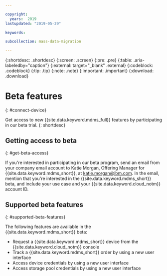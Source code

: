 ```yaml
---

copyright:
  years:  2019
lastupdated: "2019-05-29"

keywords:

subcollection: mass-data-migration

---
```


{:shortdesc: .shortdesc}
{:screen: .screen}
{:pre: .pre}
{:table: .aria-labeledby="caption"}
{:external: target="_blank" .external}
{:codeblock: .codeblock}
{:tip: .tip}
{:note: .note}
{:important: .important}
{:download: .download}

# Beta features
{: #connect-device}

Get access to new {{site.data.keyword.mdms_full}} features by participating in our beta trial.
{: shortdesc}

## Getting access to beta
{: #get-beta-access}

If you're interested in participating in our beta program, send an email from your company email account to Katie Morgan, Offering Manager for {{site.data.keyword.mdms_short}}, at katie.morgan@ibm.com. In the email, mention that you're interested in the {{site.data.keyword.mdms_short}} beta, and include your use case and your {{site.data.keyword.cloud_notm}} account ID.

## Supported beta features
{: #supported-beta-features}

The following features are available in the {{site.data.keyword.mdms_short}} beta:

- Request a {{site.data.keyword.mdms_short}} device from the {{site.data.keyword.cloud_notm}} console
- Track a {{site.data.keyword.mdms_short}} order by using a new user interface 
- Access device credentials by using a new user interface
- Access storage pool credentials by using a new user interface
  